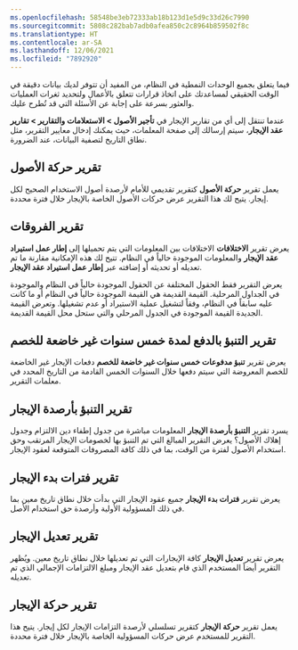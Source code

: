 ```yaml
---
ms.openlocfilehash: 58548be3eb72333ab18b123d1e5d9c33d26c7990
ms.sourcegitcommit: 5808c282bab7adb0afea850c2c8964b859502f8c
ms.translationtype: HT
ms.contentlocale: ar-SA
ms.lasthandoff: 12/06/2021
ms.locfileid: "7892920"
---
```

فيما يتعلق بجميع الوحدات النمطية في النظام، من المفيد أن تتوفر لديك بيانات دقيقة في الوقت الحقيقي لمساعدتك على اتخاذ قرارات تتعلق بالأعمال ولتحديد ثغرات العمليات والعثور بسرعة على إجابة عن الأسئلة التي قد تُطرح عليك. 

عندما تنتقل إلى أي من تقارير الإيجار في **تأجير الأصول‬ > الاستعلامات والتقارير > تقارير عقد الإيجار**، سيتم إرسالك إلى صفحة المعلمات، حيث يمكنك إدخال معايير التقرير، مثل نطاق التاريخ لتصفية البيانات، عند الضرورة.

## <a name="asset-movement-report"></a>تقرير حركة الأصول
يعمل تقرير **حركة الأصول** كتقرير تقديمي للأمام لأرصدة أصول الاستخدام الصحيح لكل إيجار. يتيح لك هذا التقرير عرض حركات الأصول الخاصة بالإيجار خلال فترة محددة. 

## <a name="differences-report"></a>تقرير الفروقات
يعرض تقرير **الاختلافات** الاختلافات بين المعلومات التي يتم تحميلها إلى **إطار عمل استيراد عقد الإيجار** والمعلومات الموجودة حالياً في النظام. تتيح لك هذه الإمكانية مقارنة ما تم تعديله أو تحديثه أو إضافته عبر **إطار عمل استيراد عقد الإيجار**.

يعرض التقرير فقط الحقول المختلفة عن الحقول الموجودة حالياً في النظام والموجودة في الجداول المرحلية. القيمة القديمة هي القيمة الموجودة حالياً في النظام أو ما كانت عليه سابقاً في النظام، وفقاً لتشغيل عملية الاستيراد أو عدم تشغيلها. وتعرض القيمة الجديدة القيمة الموجودة في الجدول المرحلي والتي ستحل محل القيمة القديمة.

## <a name="five-years-undiscounted-payment-forecast-report"></a>تقرير التنبؤ بالدفع لمدة خمس سنوات غير خاضعة للخصم
يعرض تقرير **تنبؤ مدفوعات خمس سنوات غير خاضعة للخصم** دفعات الإيجار غير الخاضعة للخصم المعروضة التي سيتم دفعها خلال السنوات الخمس القادمة من التاريخ المحدد في معلمات التقرير. 

## <a name="lease-balances-forecast-report"></a>تقرير التنبؤ بأرصدة الإيجار
يسرد تقرير **التنبؤ بأرصدة الإيجار** المعلومات مباشرة من جدول إطفاء دين الالتزام وجدول إهلاك الأصول؟ يعرض التقرير المبالغ التي تم التنبؤ بها لخصومات الإيجار المرتقب وحق استخدام الأصول لفترة من الوقت، بما في ذلك كافة المصروفات المتوقعة لعقود الإيجار. 

## <a name="lease-commencements-report"></a>تقرير فترات بدء الإيجار
يعرض تقرير **فترات بدء الإيجار** جميع عقود الإيجار التي بدأت خلال نطاق تاريخ معين بما في ذلك المسؤولية الأولية وأرصدة حق استخدام الأصل.

## <a name="lease-modification-report"></a>تقرير تعديل الإيجار
يعرض تقرير **تعديل الإيجار** كافة الإيجارات التي تم تعديلها خلال نطاق تاريخ معين. ويُظهر التقرير أيضاً المستخدم الذي قام بتعديل عقد الإيجار ومبلغ الالتزامات الإجمالي الذي تم تعديله.

## <a name="lease-movement-report"></a>تقرير حركة الإيجار
يعمل تقرير **حركة الإيجار** كتقرير تسلسلي لأرصدة التزامات الإيجار لكل إيجار. يتيح هذا التقرير للمستخدم عرض حركات المسؤولية الخاصة بالإيجار خلال فترة محددة.

